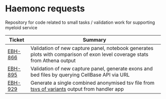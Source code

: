# Haemonc requests

Repository for code related to small tasks / validation work for supporting myeloid service


|  Ticket   |   Summary   |
|   ---     |     ---     |
| [EBH-866]  |  Validation of new capture panel, notebook generates plots with comparison of exon level coverage stats from Athena output
| [EBH-895]  | Validation of new capture panel, generate exons and bed files by querying CellBase API via URL
| [EBH-929]  | Generate a single combined anonymised tsv file from [tsvs of variants](https://github.com/eastgenomics/eggd_vcf_handler_for_uranus/blob/574cf952b735bcb21bb7a65fa81f31bd77ae06cd/dxapp.json#L327) output from handler app





[EBH-866]: https://cuhbioinformatics.atlassian.net/browse/EBH-866
[EBH-895]: https://cuhbioinformatics.atlassian.net/browse/EBH-895
[EBH-929]: https://cuhbioinformatics.atlassian.net/browse/EBH-929